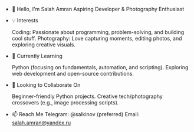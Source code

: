 - 👋 Hello, I'm Salah Amran
    Aspiring Developer & Photography Enthusiast

- 💡 Interests

    Coding: Passionate about programming, problem-solving, and building cool stuff.
    Photography: Love capturing moments, editing photos, and exploring creative visuals.

- 🌱 Currently Learning

    Python (focusing on fundamentals, automation, and scripting).
    Exploring web development and open-source contributions.

- 🤝 Looking to Collaborate On

    Beginner-friendly Python projects.
    Creative tech/photography crossovers (e.g., image processing scripts).

- 📫 Reach Me
    Telegram: @salkinov (preferred)
    Email: salah.amran@yandex.ru

